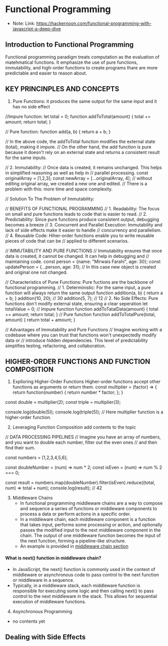 # Functional Programming

- Note: Link: https://hackernoon.com/functional-programming-with-javascript-a-deep-dive

## Introduction to Functional Programming

Functional programming paradigm treats computation as the evaluation of matehmatical functions. It emphasize the use of pure functions, immutability, and high-order functions to create programs thare are more predictable and easier to reason about.

## KEY PRINCINPLES AND CONCEPTS

1.  Pure Functions: it produces the same output for the same input and it has no side effect

//Impure function:
let total = 0;
function addToTotal(amount) {
total += amount;
return total;
}

// Pure function:
function add(a, b) {
return a + b;
}

// In the above code, the addToTotal function modifies the external state (total), making it impure.
// On the other hand, the add function is pure because it doesn't rely on an external state and returns a consistent result for the same inputs.

// 2. Immutability:
// Once data is created, it remains unchanged. This helps in simplified reasoning as well as help in
// parallel processing.
const originalArray = [1,2,3];
const newArray = [...originalArray, 4]; // without editing original array, we created a new one and edited.
// There is a problem with this: more time and space complexity.

// Solution To The Problem of Immutability:

// BENEFITS OF FUNCTIONAL PROGRAMMING
// 1. Readability: The focus on small and pure functions leads to code that is easier to read.
// 2. Predictability: Since pure functions produce consistent output, debugging becomes a breeze
// 3. Concurrent and Parallel Execution: Immutability and lack of side effects make it easier to handle
// concurrency and parallelism.
// 4. Reusable Code: Hiher-order functions enable you to write reusable pieces of code that can be
// applied to different scenarios.

// IMMUTABILITY AND PURE FUNCTIONS
// Immutability ensures that once data is created, it cannot be changed. It can help in debugging and
// maintaining code.
const person = {name: "Mirwais Farahi", age: 30};
const updatePerson = {...person, age: 31}; // In this case new object is created and original one not changed.

// Characteristics of Pune Functions: Pure fuctions are the backbone of functional programming.
// 1. Deterministic: For the same input, a pure function will always return the same output
function addition(a, b) {
return a + b;
}
addition(10, 20); // 30
addition(5, 7); // 12
// 2. No Side Effects: Pure functions don't modify external state, ensuring a clear seperation
let totalValue = 0;
// Impure function
function addToTatalData(amount) {
total += amount;
return total;
}
// Pure function
function addToTotalPure(total, amount) {
return total + amount;
}

// Advantages of Immutability and Pure Functions
// Imagine working with a codebase where you can trust that functions won't unexpectedly modify data or
// introduce hidden dependencies. This level of predictability simplifies testing, refactoring, and collaboration.

## HIGHER-ORDER FUNCTIONS AND FUNCTION COMPOSITION

1.  Explloring Higher-Order Functions
    Higher-order functions accept other functions as arguments or return them.
    const multiplier = (factor) => {
    return function(number) {
    return number \* factor;
    };
    }

const double = multiplier(2);
const triple = multiplier(3);

console.log(double(5));
console.log(triple(5));
// Here multiplier function is a higher-order function.

2. Leveraging Function Composition
   add contents to the topic

// DATA PROCESSING PIPELINES
// Imagine you have an array of numbers, and you want to double each number, filter out the even ones
// and then find their sum.

const numbers = [1,2,3,4,5,6];

const doubleNumber = (num) => num \* 2;
const isEven = (num) => num % 2 === 0;

const result = numbers.map(doubleNumber).filter(isEven).reduce((total, num) => total + num);
console.log(result); // 42

3. Middleware Chains
   - In functional programming middleware chains are a way to compose and sequence a series of functions or middleware components to process a data or perform actions in a specific order.
   - In a middleware chain, each middleware component is a function that takes input, performs some processing or action, and optionally passes the modified input to the next middleware component in the chain. The output of one middleware function becomes the input of the next function, forming a pipeline-like structure.
   - An example is provided in [middleware chain section](middlewareChain.js)

#### What is next() function in middleware chain?

- In JavaScript, the next() function is commonly used in the context of middleware or asynchronous code to pass control to the next function or middleware in a sequence.
- Typically, in a middleware stack, each middleware function is responsible for executing some logic and then calling next() to pass control to the next middleware in the stack. This allows for sequential execution of middleware functions.

4. Asynchronous Programming

- no contents yet

## Dealing with Side Effects
